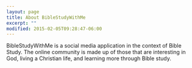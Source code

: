 ```yaml
---
layout: page
title: About BibleStudyWithMe
excerpt: ""
modified: 2015-02-05T09:28:47-06:00
---
```


BibleStudyWithMe is a social media application in the context of Bible Study. The online community is made up of those that are interesting in God, living a Christian life, and learning more through Bible study.